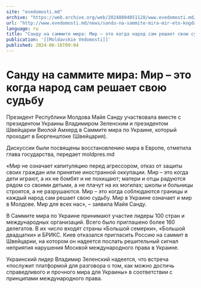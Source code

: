 ```yaml
---
site: "evedomosti.md"
archive: "https://web.archive.org/web/20240804051128/www.evedomosti.md/news/sandu-na-sammite-mira-mir-eto-kogda-narod-sam-reshaet-svoyu"
url: "http://www.evedomosti.md/news/sandu-na-sammite-mira-mir-eto-kogda-narod-sam-reshaet-svoyu"
language: ru
title: "Санду на саммите мира: Мир – это когда народ сам решает свою судьбу"
publication: '[[Moldavskie Vedomosti]]'
published: 2024-06-16T09:04
---
```


# Санду на саммите мира: Мир – это когда народ сам решает свою судьбу

Президент Республики Молдова Майя Санду участвовала вместе с президентом Украины Владимиром Зеленским и президентом Швейцарии Виолой Амхерд в Саммите мира по Украине, который проходит в Бюргенштоке (Швейцария).

Дискуссии были посвящены восстановлению мира в Европе, отметила глава государства, передает moldpres.md

«Мир не означает капитуляцию перед агрессором, отказ от защиты своих граждан или принятие иностранной оккупации. Мир – это когда дети играют, а их не бомбят и не похищают; матери и отцы радуются рядом со своими детьми, а не плачут на их могилах; школы и больницы строятся, а не разрушаются. Мир – это когда соблюдаются границы и каждый народ сам решает свою судьбу. Мир в Украине означает и мир в Молдове. Мир для всех нас», – заявила Майя Санду.

В Саммите мира по Украине принимают участие лидеры 100 стран и международных организаций. Всего было приглашено более 160 делегатов. В их число входят страны «Большой семерки», «Большой двадцатки» и БРИКС. Киев отказался пригласить Россию на саммит в Швейцарии, на котором он надеется послать решительный сигнал неприятия нарушения Москвой международного права в Украине.

Украинский лидер Владимир Зеленский надеется, что встреча «послужит платформой для разговора о том, как можно достичь справедливого и прочного мира для Украины» в соответствии с принципами международного права.